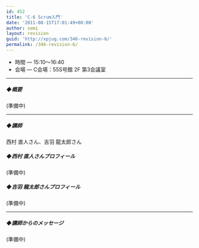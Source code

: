 ```yaml
---
id: 452
title: 'C-6 Scrum入門'
date: '2011-08-15T17:01:49+00:00'
author: semi
layout: revision
guid: 'http://xpjug.com/346-revision-6/'
permalink: /346-revision-6/
---
```


- 時間 — 15:10～16:40
- 会場 — C会場：55S号館 2F 第3会議室

---

##### ◆概要

(準備中)

---

##### ◆講師

西村 直人さん、吉羽 龍太郎さん

##### ◆西村 直人さんプロフィール

(準備中)

##### ◆吉羽 龍太郎さんプロフィール

(準備中)

---

##### ◆講師からのメッセージ

(準備中)
